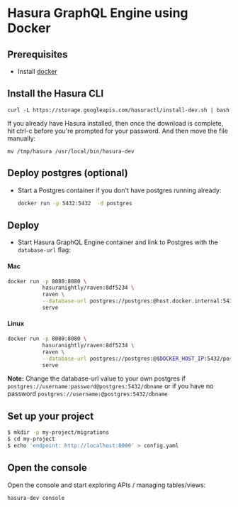 # Hasura GraphQL Engine using Docker

## Prerequisites

- Install [docker](https://docs.docker.com/install/)


## Install the Hasura CLI

```
curl -L https://storage.googleapis.com/hasuractl/install-dev.sh | bash 
```

If you already have Hasura installed, then once the download is complete, hit ctrl-c before you're prompted for your password. And then move the file manually:

```
mv /tmp/hasura /usr/local/bin/hasura-dev
```


## Deploy postgres (optional)

- Start a Postgres container if you don't have postgres running already:
  ```bash
  docker run -p 5432:5432  -d postgres
  ```

## Deploy

- Start Hasura GraphQL Engine container and link to Postgres with the `database-url` flag:

#### Mac
  ```bash
  docker run -p 8080:8080 \
             hasuranightly/raven:8df5234 \
             raven \
             --database-url postgres://postgres:@host.docker.internal:5432/postgres \
             serve
  ```

#### Linux
  ```bash
  docker run -p 8080:8080 \
             hasuranightly/raven:8df5234 \
             raven \
             --database-url postgres://postgres:@$DOCKER_HOST_IP:5432/postgres \
             serve
  ```

**Note:** Change the database-url value to your own postgres if `postgres://username:password@postgres:5432/dbname` or if you have no password `postgres://username:@postgres:5432/dbname`
 
## Set up your project
 
```bash
$ mkdir -p my-project/migrations
$ cd my-project
$ echo 'endpoint: http://localhost:8080' > config.yaml
```

## Open the console

Open the console and start exploring APIs / managing tables/views:

```bash
hasura-dev console
```
